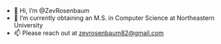 - 👋 Hi, I’m @ZevRosenbaum
- 🌱 I’m currently obtaining an M.S. in Computer Science at Northeastern University
- 📫 Please reach out at zevrosenbaum82@gmail.com

<!---
ZevRosenbaum/ZevRosenbaum is a ✨ special ✨ repository because its `README.md` (this file) appears on your GitHub profile.
You can click the Preview link to take a look at your changes.
--->
